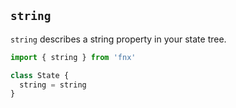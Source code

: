 ## `string`

`string` describes a string property in your state tree.

```javascript
import { string } from 'fnx'

class State {
  string = string
}
```